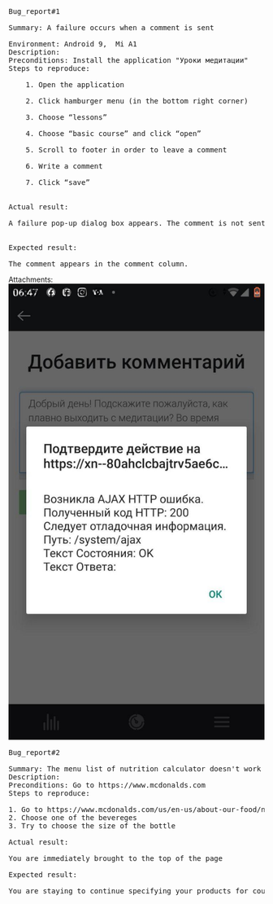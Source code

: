 <pre>Bug_report#1

Summary: A failure occurs when a comment is sent</br>   
Environment: Android 9,  Mi A1  
Description:
Preconditions: Install the application "Уроки медитации"
Steps to reproduce:</br> 
    1. Open the application</br> 
    2. Click hamburger menu (in the bottom right corner)</br>  
    3. Choose “lessons”</br>  
    4. Choose “basic course” and click “open”</br>  
    5. Scroll to footer in order to leave a comment</br>  
    6. Write a comment</br>  
    7. Click “save”</br> 
    
Actual result:</br>  
A failure pop-up dialog box appears. The comment is not sent.</br> 

Expected result:</br>  
The comment appears in the comment column.
</pre>

Attachments:![screenshot](https://github.com/YuliaShell/Bug_report/blob/master/photo_2020-03-10_12-31-45.jpg)
<pre>Bug_report#2  

Summary: The menu list of nutrition calculator doesn't work correctly when you select the size of bottle
Description:
Preconditions: Go to https://www.mcdonalds.com
Steps to reproduce:

1. Go to https://www.mcdonalds.com/us/en-us/about-our-food/nutrition-calculator.html#
2. Choose one of the bevereges
3. Try to choose the size of the bottle  

Actual result:

You are immediately brought to the top of the page

Expected result:

You are staying to continue specifying your products for counting calories 
</pre>
